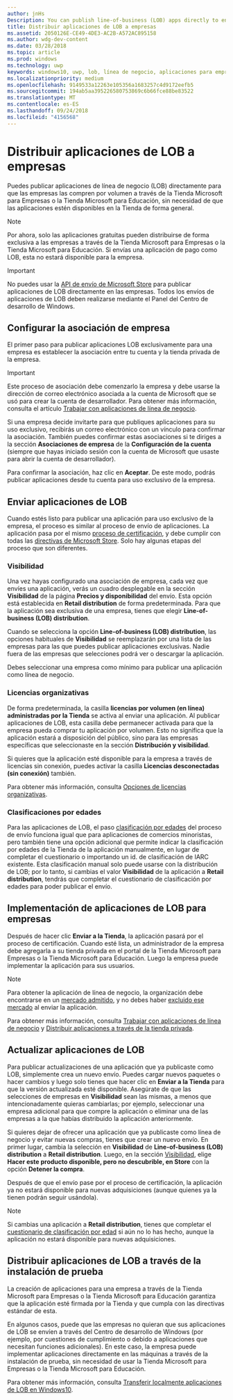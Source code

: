 ```yaml
---
author: jnHs
Description: You can publish line-of-business (LOB) apps directly to enterprises for volume acquisition via the Microsoft Store for Business or Microsoft Store for Education, without making the apps broadly available in the Store.
title: Distribuir aplicaciones de LOB a empresas
ms.assetid: 2050126E-CE49-4DE3-AC2B-A572AC895158
ms.author: wdg-dev-content
ms.date: 03/28/2018
ms.topic: article
ms.prod: windows
ms.technology: uwp
keywords: windows10, uwp, lob, línea de negocio, aplicaciones para empresas, store para empresas, store para educación, empresa
ms.localizationpriority: medium
ms.openlocfilehash: 9149533a12263e105356a1683257c4d9172eefb5
ms.sourcegitcommit: 194ab5aa395226580753869c6b66fce88be83522
ms.translationtype: MT
ms.contentlocale: es-ES
ms.lasthandoff: 09/24/2018
ms.locfileid: "4156568"
---
```

# <a name="distribute-lob-apps-to-enterprises"></a>Distribuir aplicaciones de LOB a empresas


Puedes publicar aplicaciones de línea de negocio (LOB) directamente para que las empresas las compren por volumen a través de la Tienda Microsoft para Empresas o la Tienda Microsoft para Educación, sin necesidad de que las aplicaciones estén disponibles en la Tienda de forma general.

> [!NOTE]
> Por ahora, solo las aplicaciones gratuitas pueden distribuirse de forma exclusiva a las empresas a través de la Tienda Microsoft para Empresas o la Tienda Microsoft para Educación. Si envías una aplicación de pago como LOB, esta no estará disponible para la empresa. 

> [!IMPORTANT]
> No puedes usar la [API de envío de Microsoft Store](../monetize/create-and-manage-submissions-using-windows-store-services.md) para publicar aplicaciones de LOB directamente en las empresas. Todos los envíos de aplicaciones de LOB deben realizarse mediante el Panel del Centro de desarrollo de Windows.


## <a name="set-up-the-enterprise-association"></a>Configurar la asociación de empresa

El primer paso para publicar aplicaciones LOB exclusivamente para una empresa es establecer la asociación entre tu cuenta y la tienda privada de la empresa.

> [!IMPORTANT]
> Este proceso de asociación debe comenzarlo la empresa y debe usarse la dirección de correo electrónico asociada a la cuenta de Microsoft que se usó para crear la cuenta de desarrollador. Para obtener más información, consulta el artículo [Trabajar con aplicaciones de línea de negocio](http://go.microsoft.com/fwlink/p/?LinkId=698846).

Si una empresa decide invitarte para que publiques aplicaciones para su uso exclusivo, recibirás un correo electrónico con un vínculo para confirmar la asociación. También puedes confirmar estas asociaciones si te diriges a la sección **Asociaciones de empresa** de la **Configuración de la cuenta** (siempre que hayas iniciado sesión con la cuenta de Microsoft que usaste para abrir la cuenta de desarrollador).

Para confirmar la asociación, haz clic en **Aceptar**. De este modo, podrás publicar aplicaciones desde tu cuenta para uso exclusivo de la empresa.


## <a name="submit-lob-apps"></a>Enviar aplicaciones de LOB

Cuando estés listo para publicar una aplicación para uso exclusivo de la empresa, el proceso es similar al proceso de envío de aplicaciones. La aplicación pasa por el mismo [proceso de certificación](the-app-certification-process.md), y debe cumplir con todas las [directivas de Microsoft Store](https://docs.microsoft.com/legal/windows/agreements/store-policies). Solo hay algunas etapas del proceso que son diferentes.


### <a name="visibility"></a>Visibilidad

Una vez hayas configurado una asociación de empresa, cada vez que envíes una aplicación, verás un cuadro desplegable en la sección **Visibilidad** de la página **Precios y disponibilidad** del envío. Esta opción está establecida en **Retail distribution** de forma predeterminada. Para que la aplicación sea exclusiva de una empresa, tienes que elegir **Line-of-business (LOB) distribution**.

Cuando se selecciona la opción **Line-of-business (LOB) distribution**, las opciones habituales de **Visibilidad** se reemplazarán por una lista de las empresas para las que puedes publicar aplicaciones exclusivas. Nadie fuera de las empresas que selecciones podrá ver o descargar la aplicación.

Debes seleccionar una empresa como mínimo para publicar una aplicación como línea de negocio.

<span id="organizational" />

### <a name="organizational-licensing"></a>Licencias organizativas

De forma predeterminada, la casilla **licencias por volumen (en línea) administradas por la Tienda** se activa al enviar una aplicación. Al publicar aplicaciones de LOB, esta casilla debe permanecer activada para que la empresa pueda comprar tu aplicación por volumen. Esto no significa que la aplicación estará a disposición del público, sino para las empresas específicas que seleccionaste en la sección **Distribución y visibilidad**.

Si quieres que la aplicación esté disponible para la empresa a través de licencias sin conexión, puedes activar la casilla **Licencias desconectadas (sin conexión)** también.

Para obtener más información, consulta [Opciones de licencias organizativas](organizational-licensing.md).


### <a name="age-ratings"></a>Clasificaciones por edades

Para las aplicaciones de LOB, el paso [clasificación por edades](age-ratings.md) del proceso de envío funciona igual que para aplicaciones de comercios minoristas, pero también tiene una opción adicional que permite indicar la clasificación por edades de la Tienda de la aplicación manualmente, en lugar de completar el cuestionario o importando un id. de clasificación de IARC existente. Esta clasificación manual solo puede usarse con la distribución de LOB; por lo tanto, si cambias el valor **Visibilidad** de la aplicación a **Retail distribution**, tendrás que completar el cuestionario de clasificación por edades para poder publicar el envío.


## <a name="enterprise-deployment-of-lob-apps"></a>Implementación de aplicaciones de LOB para empresas

Después de hacer clic **Enviar a la Tienda**, la aplicación pasará por el proceso de certificación. Cuando esté lista, un administrador de la empresa debe agregarla a su tienda privada en el portal de la Tienda Microsoft para Empresas o la Tienda Microsoft para Educación. Luego la empresa puede implementar la aplicación para sus usuarios.

> [!NOTE]
> Para obtener la aplicación de línea de negocio, la organización debe encontrarse en un [mercado admitido](https://technet.microsoft.com/itpro/windows/whats-new/windows-store-for-business-overview#supported-markets), y no debes haber [excluido ese mercado](define-pricing-and-market-selection.md) al enviar la aplicación. 

Para obtener más información, consulta [Trabajar con aplicaciones de línea de negocio](http://go.microsoft.com/fwlink/p/?LinkId=698846) y [Distribuir aplicaciones a través de la tienda privada](http://go.microsoft.com/fwlink/p/?LinkId=698847).


## <a name="update-lob-apps"></a>Actualizar aplicaciones de LOB

Para publicar actualizaciones de una aplicación que ya publicaste como LOB, simplemente crea un nuevo envío. Puedes cargar nuevos paquetes o hacer cambios y luego solo tienes que hacer clic en **Enviar a la Tienda** para que la versión actualizada esté disponible. Asegúrate de que las selecciones de empresas en **Visibilidad** sean las mismas, a menos que intencionadamente quieras cambiarlas; por ejemplo, seleccionar una empresa adicional para que compre la aplicación o eliminar una de las empresas a la que habías distribuido la aplicación anteriormente.

Si quieres dejar de ofrecer una aplicación que ya publicaste como línea de negocio y evitar nuevas compras, tienes que crear un nuevo envío. En primer lugar, cambia la selección en **Visibilidad** de **Line-of-business (LOB) distribution** a **Retail distribution**. Luego, en la sección [Visibilidad](choose-visibility-options.md#discoverability), elige **Hacer este producto disponible, pero no descubrible, en Store** con la opción **Detener la compra**.

Después de que el envío pase por el proceso de certificación, la aplicación ya no estará disponible para nuevas adquisiciones (aunque quienes ya la tienen podrán seguir usándola).

> [!NOTE]
> Si cambias una aplicación a **Retail distribution**, tienes que completar el [cuestionario de clasificación por edad](age-ratings.md) si aún no lo has hecho, aunque la aplicación no estará disponible para nuevas adquisiciones.


## <a name="distribute-lob-apps-through-sideloading"></a>Distribuir aplicaciones de LOB a través de la instalación de prueba

La creación de aplicaciones para una empresa a través de la Tienda Microsoft para Empresas o la Tienda Microsoft para Educación garantiza que la aplicación esté firmada por la Tienda y que cumpla con las directivas estándar de esta.

En algunos casos, puede que las empresas no quieran que sus aplicaciones de LOB se envíen a través del Centro de desarrollo de Windows (por ejemplo, por cuestiones de cumplimiento o debido a aplicaciones que necesitan funciones adicionales). En este caso, la empresa puede implementar aplicaciones directamente en las máquinas a través de la instalación de prueba, sin necesidad de usar la Tienda Microsoft para Empresas o la Tienda Microsoft para Educación.

Para obtener más información, consulta [Transferir localmente aplicaciones de LOB en Windows10](http://go.microsoft.com/fwlink/p/?LinkId=623433).

 

 




